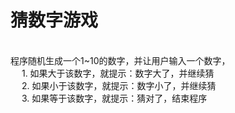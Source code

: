 # 猜数字游戏
<br />程序随机生成一个1~10的数字，并让用户输入一个数字，
<br />&emsp;&nbsp;1. 如果大于该数字，就提示：数字大了，并继续猜
<br />&emsp;&nbsp;2. 如果小于该数字，就提示：数字小了，并继续猜
<br />&emsp;&nbsp;3. 如果等于该数字，就提示：猜对了，结束程序
